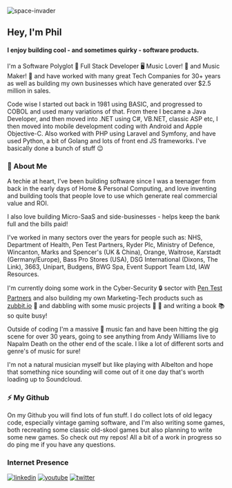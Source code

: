 ![space-invader](https://github.com/philspil66/philspil66/assets/14840708/8b2b1911-810e-4116-b362-cc9e7e208505)

## Hey, I'm Phil

#### I enjoy building cool - and sometimes quirky - software products. ####

I'm a Software Polyglot 💾 Full Stack Developer 🖥️ Music Lover! 🎸 and Music Maker! 🎵 and have worked with many great Tech Companies for 30+ years as well as building my own businesses which have generated over $2.5 million in sales.

Code wise I started out back in 1981 using BASIC, and progressed to COBOL and used many variations of that. From there I became a Java Developer, and then moved into .NET using C#, VB.NET, classic ASP etc, I then moved into mobile development coding with Android and Apple Objective-C. Also worked with PHP using Laravel and Symfony, and have used Python, a bit of Golang and lots of front end JS frameworks. I've basically done a bunch of stuff 😉

### 💾 About Me

A techie at heart, I’ve been building software since I was a teenager from back in the early days of Home & Personal Computing, and love inventing and building tools that people love to use which generate real commercial value and ROI.

I also love building Micro-SaaS and side-businesses - helps keep the bank full and the bills paid!

I've worked in many sectors over the years for people such as:
NHS, Department of Health, Pen Test Partners, Ryder Plc, Ministry of Defence, Wincanton, Marks and Spencer's (UK & China), Orange, Waitrose, Karstadt (Germany/Europe), Bass Pro Stores (USA), DSG International (Dixons, The Link), 3663, Unipart, Budgens, BWG Spa, Event Support Team Ltd, IAW Resources.

I'm currently doing some work in the Cyber-Security 🔒 sector with [Pen Test Partners](https://www.pentestpartners.com/) and also building my own Marketing-Tech products such as [zubbit.io](https://zubbit.io) 🚀 and dabbling with some music projects 🎹 🎵 and writing a book 📚 so quite busy!

Outside of coding I'm a massive 🎸 music fan and have been hitting the gig scene for over 30 years, going to see anything from Andy Williams live to Napalm Death on the other end of the scale. I like a lot of different sorts and genre's of music for sure! 

I'm not a natural musician myself but like playing with Albelton and hope that something nice sounding will come out of it one day that's worth loading up to Soundcloud. 


### ⚡ My Github

On my Github you will find lots of fun stuff. I do collect lots of old legacy code, especially vintage gaming software, and I'm also writing some games, both recreating some classic old-skool games but also planning to write some new games. So check out my repos! All a bit of a work in progress so do ping me if you have any questions.

### Internet Presence 
[![linkedin](https://img.shields.io/badge/LinkedIn-0A66C2?style=for-the-badge&logo=LinkedIn&logoColor=white)](https://www.linkedin.com/in/philspilsbury)
[![youtube](https://img.shields.io/badge/YouTube-FF0000?style=for-the-badge&logo=youtube&logoColor=white)](https://www.youtube.com/@PhilSpilsbury)
[![twitter](https://img.shields.io/badge/Twitter-1DA1F2?style=for-the-badge&logo=twitter&logoColor=white)](https://twitter.com/philspil66)
